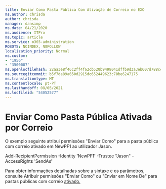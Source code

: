 ```yaml
---
title: Enviar Como Pasta Pública Com Ativação de Correio no EXO
ms.author: chrisda
author: chrisda
manager: dansimp
ms.date: 04/21/2020
ms.audience: ITPro
ms.topic: article
ms.service: o365-administration
ROBOTS: NOINDEX, NOFOLLOW
localization_priority: Normal
ms.custom:
- "1956"
- "3500007"
ms.openlocfilehash: 22aa3e8f46c2ff4f62cb520b9498041dffb9d3a3eb607d788cc97b10bf32dbb5
ms.sourcegitcommit: b5f7da89a650d2915dc652449623c78be6247175
ms.translationtype: MT
ms.contentlocale: pt-PT
ms.lasthandoff: 08/05/2021
ms.locfileid: "54052577"
---
```

# <a name="sendas-mail-enabled-public-folder"></a>Enviar Como Pasta Pública Ativada por Correio

O exemplo seguinte atribui permissões "Enviar Como" para a pasta pública com correio ativado em NewPF1 ao utilizador Jason.

Add-RecipientPermission -Identity 'NewPF1' -Trustee "Jason" -AccessRights 'SendAs'

Para obter informações detalhadas sobre a sintaxe e os parâmetros, consulte Atribuir permissões "Enviar Como" ou "Enviar em Nome De" para pastas públicas com correio [ativado.](https://docs.microsoft.com/exchange/collaboration-exo/public-folders/assign-permissions-mail-enabled-pfs)

